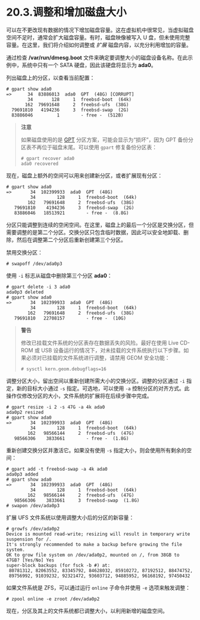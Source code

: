 # 20.3.调整和增加磁盘大小


可以在不更改现有数据的情况下增加磁盘容量。这在虚拟机中很常见，当虚拟磁盘空间不足时，通常会扩大磁盘容量。有时，磁盘映像被写入 U 盘，但未使用完整容量。在这里，我们将介绍如何调整或 *扩展* 磁盘内容，以充分利用增加的容量。

通过检查 **/var/run/dmesg.boot** 文件来确定要调整大小的磁盘设备名称。在此示例中，系统中只有一个 SATA 硬盘，因此该硬盘将显示为 **ada0**。

列出磁盘上的分区，以查看当前配置：

```
# gpart show ada0
=>      34  83886013  ada0  GPT  (48G) [CORRUPT]
        34       128     1  freebsd-boot  (64k)
       162  79691648     2  freebsd-ufs  (38G)
  79691810   4194236     3  freebsd-swap  (2G)
  83886046         1        - free -  (512B)
```

>**注意**
>
>如果磁盘使用的是 [GPT](https://en.wikipedia.org/wiki/GUID_Partition_Table) 分区方案，可能会显示为“损坏”，因为 GPT 备份分区表不再位于磁盘末尾。可以使用 `gpart` 修复备份分区表：
>
>```
># gpart recover ada0
>ada0 recovered
>```

现在，磁盘上额外的空间可以用来创建新分区，或者扩展现有分区：

```
# gpart show ada0
=>       34  102399933  ada0  GPT  (48G)
         34        128     1  freebsd-boot  (64k)
        162   79691648     2  freebsd-ufs  (38G)
   79691810    4194236     3  freebsd-swap  (2G)
   83886046   18513921        - free -  (8.8G)
```

分区只能调整到连续的空闲空间。在这里，磁盘上的最后一个分区是交换分区，但需要调整的是第二个分区。交换分区只包含临时数据，因此可以安全地卸载、删除，然后在调整第二个分区后重新创建第三个分区。

禁用交换分区：

```
# swapoff /dev/ada0p3
```

使用 `-i` 标志从磁盘中删除第三个分区 **ada0**：

```
# gpart delete -i 3 ada0
ada0p3 deleted
# gpart show ada0
=>       34  102399933  ada0  GPT  (48G)
         34        128     1  freebsd-boot  (64k)
        162   79691648     2  freebsd-ufs  (38G)
   79691810   22708157        - free -  (10G)
```

>**警告**
>
> 修改已挂载文件系统的分区表存在数据丢失的风险。最好在使用 Live CD-ROM 或 USB 设备运行的情况下，对未挂载的文件系统执行以下步骤。如果必须对已挂载的文件系统进行调整，请禁用 GEOM 安全功能：
>
>```
># sysctl kern.geom.debugflags=16
>```

调整分区大小，留出空间以重新创建所需大小的交换分区。调整的分区通过 `-i` 指定，新的目标大小通过 `-s` 指定。可选地，可以使用 `-a` 控制分区的对齐方式。此操作仅修改分区的大小，文件系统的扩展将在后续步骤中完成。

```
# gpart resize -i 2 -s 47G -a 4k ada0
ada0p2 resized
# gpart show ada0
=>       34  102399933  ada0  GPT  (48G)
         34        128     1  freebsd-boot  (64k)
        162   98566144     2  freebsd-ufs  (47G)
   98566306    3833661        - free -  (1.8G)
```

重新创建交换分区并激活它。如果没有使用 `-s` 指定大小，则会使用所有剩余的空间：

```
# gpart add -t freebsd-swap -a 4k ada0
ada0p3 added
# gpart show ada0
=>       34  102399933  ada0  GPT  (48G)
         34        128     1  freebsd-boot  (64k)
        162   98566144     2  freebsd-ufs  (47G)
   98566306    3833661     3  freebsd-swap  (1.8G)
# swapon /dev/ada0p3
```

扩展 UFS 文件系统以使用调整大小后的分区的新容量：

```
# growfs /dev/ada0p2
Device is mounted read-write; resizing will result in temporary write suspension for /.
It's strongly recommended to make a backup before growing the file system.
OK to grow file system on /dev/ada0p2, mounted on /, from 38GB to 47GB? [Yes/No] Yes
super-block backups (for fsck -b #) at:
 80781312, 82063552, 83345792, 84628032, 85910272, 87192512, 88474752,
 89756992, 91039232, 92321472, 93603712, 94885952, 96168192, 97450432
```

如果文件系统是 ZFS，可以通过运行 `online` 子命令并使用 `-e` 选项来触发调整：

```
# zpool online -e zroot /dev/ada0p2
```

现在，分区及其上的文件系统都已调整大小，以利用新增的磁盘空间。
